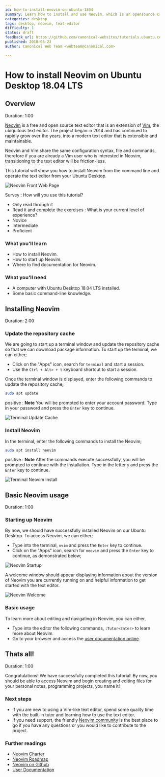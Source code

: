 ```yaml
---
id: how-to-install-neovim-on-ubuntu-1804
summary: Learn how to install and use Neovim, which is an opensource cross platform text editor, on Ubuntu Desktop 18.04 LTS.
categories: desktop
tags: desktop, neovim, text-editor
difficulty: 1
status: draft
feedback_url: https://github.com/canonical-websites/tutorials.ubuntu.com/issues
published: 2018-05-23
author: Canonical Web Team <webteam@canonical.com>

---
```


# How to install Neovim on Ubuntu Desktop 18.04 LTS

## Overview
Duration: 1:00

[Neovim](https://neovim.io/) is a free and open source text editor that is an extension of [Vim](https://www.vim.org/), the ubiquitous text editor. The project began in 2014 and has continued to rapidly grow over the years, into a modern text editor that is extensible and maintainable. 

Neovim and Vim share the same configuration syntax, file and commands, therefore if you are already a Vim user who is interested in Neovim, transitioning to the text editor will be friction-less.

This tutorial will show you how to install Neovim from the command line and operate the text editor from your Ubuntu Desktop.

![Neovim Front Web Page](./images/01-neovim-webpage.png)

Survey
: How will you use this tutorial?
 - Only read through it
 - Read it and complete the exercises
: What is your current level of experience?
 - Novice
 - Intermediate
 - Proficient

### What you'll learn

- How to install Neovim.
- How to start up Neovim.
- Where to find documentation for Neovim.

### What you'll need

- A computer with Ubuntu Desktop 18.04 LTS installed.
- Some basic command-line knowledge.

## Installing Neovim
Duration: 2:00

### Update the repository cache

We are going to start up a terminal window and update the repository cache so that we can download package information. To start up the terminal, we can either;

* Click on the "Apps" icon, search for `terminal` and start a session.
* Use the `Ctrl + Alt> + t` keyboard shortcut to start a session.

Once the terminal window is displayed, enter the following commands to update the repository cache;

```bash
sudo apt update
```

positive
: **Note**
You will be prompted to enter your account password. Type in your password and press the `Enter` key to continue.

![Terminal Update Cache](./images/02-neovim-update-cache.png)

### Install Neovim

In the terminal, enter the following commands to install the Neovim;

```bash
sudo apt install neovim
```

positive
: **Note**
After the commands execute successfully, you will be prompted to continue with the installation. Type in the letter `y` and press the `Enter` key to continue.

![Terminal Neovim Install](./images/03-neovim-install-package.png)

## Basic Neovim usage
Duration: 1:00

### Starting up Neovim

By now, we should have successfully installed Neovim on our Ubuntu Desktop. To access Neovim, we can either;

* Type into the terminal, `nvim` and press the `Enter` key to continue.
* Click on the "Apps" icon, search for `neovim` and press the `Enter` key to continue, as demonstrated below;

![Neovim Startup](./images/04-neovim-start.png)

A welcome window should appear displaying information about the version of Neovim you are currently running on and helpful information to get started with the text editor.

![Neovim Welcome](./images/05-neovim-welcome-window.png)

### Basic usage

To learn more about editing and navigating in Neovim, you can either,

* Type into the editor the following commands, `:Tutor<Enter>` to learn more about Neovim.
* Go to your browser and access the [user documentation online](https://neovim.io/doc/user/).


## Thats all!
Duration: 1:00

Congratulations! We have successfully completed this tutorial! By now, you should be able to access Neovim and begin creating and editing files for your personal notes, programming projects, you name it!

### Next steps

* If you are new to using a Vim-like text editor, spend some quality time with the built-in tutor and learning how to use the text editor.
* If you need support, the friendly [Neovim community](https://neovim.io/community/) is the best place to go if you have any questions or you would like to contribute to the project.

### Further readings

* [Neovim Charter](https://neovim.io/charter/)
* [Neovim Roadmap](https://neovim.io/roadmap/)
* [Neovim on Github](https://github.com/neovim/neovim)
* [User Documentation](https://neovim.io/doc/)
